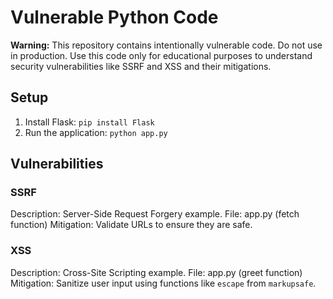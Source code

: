 # Vulnerable Python Code 

**Warning:** This repository contains intentionally vulnerable code. Do not use in production. Use this code only for educational purposes to understand security vulnerabilities like SSRF and XSS and their mitigations.

## Setup
1. Install Flask: `pip install Flask`
2. Run the application: `python app.py`

## Vulnerabilities
### SSRF
Description: Server-Side Request Forgery example.
File: app.py (fetch function)
Mitigation: Validate URLs to ensure they are safe.

### XSS
Description: Cross-Site Scripting example.
File: app.py (greet function)
Mitigation: Sanitize user input using functions like `escape` from `markupsafe`.
